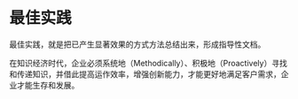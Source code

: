 # 最佳实践

最佳实践，就是把已产生显著效果的方式方法总结出来，形成指导性文档。

在知识经济时代，企业必须系统地（Methodically）、积极地（Proactively）寻找和传递知识，并借此提高运作效率，增强创新能力，才能更好地满足客户需求，企业才能生存和发展。